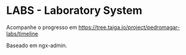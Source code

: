 # LABS - Laboratory System

Acompanhe o progresso em https://tree.taiga.io/project/pedromagar-labs/timeline

Baseado em ngx-admin.